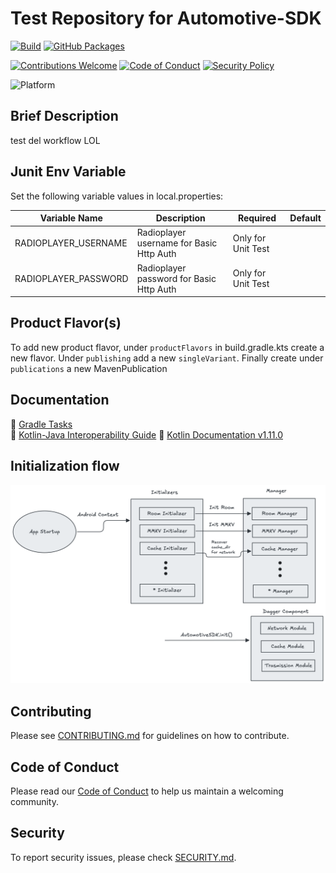 # Test Repository for Automotive-SDK

[![Build](https://github.com/lorenzopaolo-cocchinone/automotive-sdk/actions/workflows/publish.yaml/badge.svg?branch=main)](https://github.com/lorenzopaolo-cocchinone/automotive-sdk/actions/workflows/publish-with-tests.yaml?branch=main)
[![GitHub Packages](https://img.shields.io/badge/Maven-GitHub%20Packages-blueviolet?logo=github)](https://github.com/lorenzopaolo-cocchinone/automotive-sdk/packages)

[![Contributions Welcome](https://img.shields.io/badge/contributions-welcome-brightgreen.svg)](./CONTRIBUTING.md)
[![Code of Conduct](https://img.shields.io/badge/Code%20of%20Conduct-Enabled-blueviolet)](./CODE_OF_CONDUCT.md)
[![Security Policy](https://img.shields.io/badge/security-policy-blue.svg)](./SECURITY.md)

![Platform](https://img.shields.io/badge/platform-android%20automotive-brightgreen)

## Brief Description
test del workflow LOL

## Junit Env Variable
Set the following variable values in local.properties:

| Variable Name        | Description                              | Required           | Default |
|----------------------|------------------------------------------|--------------------|---------|
| RADIOPLAYER_USERNAME | Radioplayer username for Basic Http Auth | Only for Unit Test |         |
| RADIOPLAYER_PASSWORD | Radioplayer password for Basic Http Auth | Only for Unit Test |         |

## Product Flavor(s)
To add new product flavor, under `productFlavors` in build.gradle.kts create a new flavor.
Under `publishing` add a new `singleVariant`. Finally create  under `publications` a new MavenPublication

## Documentation
📄 [Gradle Tasks](docs/gradle-tasks.md)  
📄 [Kotlin-Java Interoperability Guide](docs/kotlin-java-interoperability.md)
📄 [Kotlin Documentation v1.11.0](docs/1.11.0/index.html)

## Initialization flow
![init_flow.png](docs/readme_assets/init_flow.png)

## Contributing

Please see [CONTRIBUTING.md](./CONTRIBUTING.md) for guidelines on how to contribute.

## Code of Conduct

Please read our [Code of Conduct](./CODE_OF_CONDUCT.md) to help us maintain a welcoming community.

## Security

To report security issues, please check [SECURITY.md](./SECURITY.md).

